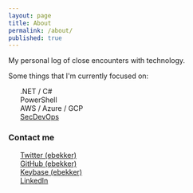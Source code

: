 ```yaml
---
layout: page
title: About
permalink: /about/
published: true
---
```


My personal log of close encounters with technology.

Some things that I'm currently focused on:
<ul style="list-style: none;">
    <li>.NET / C#</li>
    <li>PowerShell</li>
    <li>AWS / Azure / GCP</li>
    <li><a href="https://www.cspi.com/devsecops-vs-secdevops-blog/">SecDevOps</a></li>
</ul>

<!--
### More Information

My name is Eugene Bekker.  I work in the software development space.  These days I focus mostly on .NET technologies.
-->

### Contact me

<!-- stolen from https://daveaglick.com/about thanks! -->
<ul style="list-style: none;">
    <li><a href="https://twitter.com/ebekker"><i
			class="fab fa-twitter"></i> Twitter (ebekker)</a></li>
    <li><a href="https://github.com/ebekker"><i
			class="fab fa-github"></i> GitHub (ebekker)</a></li>
    <li><a href="https://keybase.io/ebekker"><i
			class="fa fa-key"></i> Keybase (ebekker)</a></li>
    <!--<li><a href="http://stackoverflow.com/users/807064/daveaglick"><i
			class="fab fa-stack-overflow"></i> Stack Overflow (daveaglick)</a></li>-->
    <li><a href="https://www.linkedin.com/in/ebekker/"><i
			class="fab fa-linkedin"></i> LinkedIn</a></li>
</ul>
